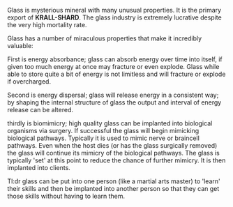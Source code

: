  Glass is mysterious mineral with many unusual properties. It is the primary export of **KRALL-SHARD**. The glass industry is extremely lucrative despite the very high mortality rate.

Glass has a number of miraculous properties that make it incredibly valuable: 

First is energy absorbance; glass can absorb energy over time into itself, if given too much energy at once may fracture or even explode. Glass while able to store quite a bit of energy is not limitless and will fracture or explode if overcharged.

Second is energy dispersal; glass will release energy in a consistent way; by shaping the internal structure of glass the output and interval of energy release can be altered.

thirdly is biomimicry; high quality glass can be implanted into biological organisms via surgery. If successful the glass will begin mimicking biological pathways. Typically it is used to mimic nerve or braincell pathways. Even when the host dies (or has the glass surgically removed) the glass will continue its mimicry of the biological pathways. The glass is typically 'set' at this point to reduce the chance of further mimicry. It is then implanted into clients.

Tl:dr glass can be put into one person (like a martial arts master) to 'learn' their skills and then be implanted into another person so that they can get those skills without having to learn them. 


